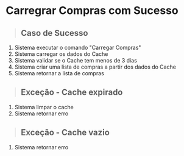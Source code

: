 # Carregrar Compras com Sucesso

> ## Caso de Sucesso
1. Sistema executar o comando "Carregar Compras"
2. Sistema carregar os dados do Cache
3. Sistema validar se o Cache tem menos de 3 dias 
4. Sistema criar uma lista de compras a partir dos dados do Cache
5. Sistema retornar a lista de compras

> ## Exceção - Cache expirado
1. Sistema limpar o cache 
2. Sistema retornar erro 

> ## Exceção - Cache vazio
1. Sistema retornar erro